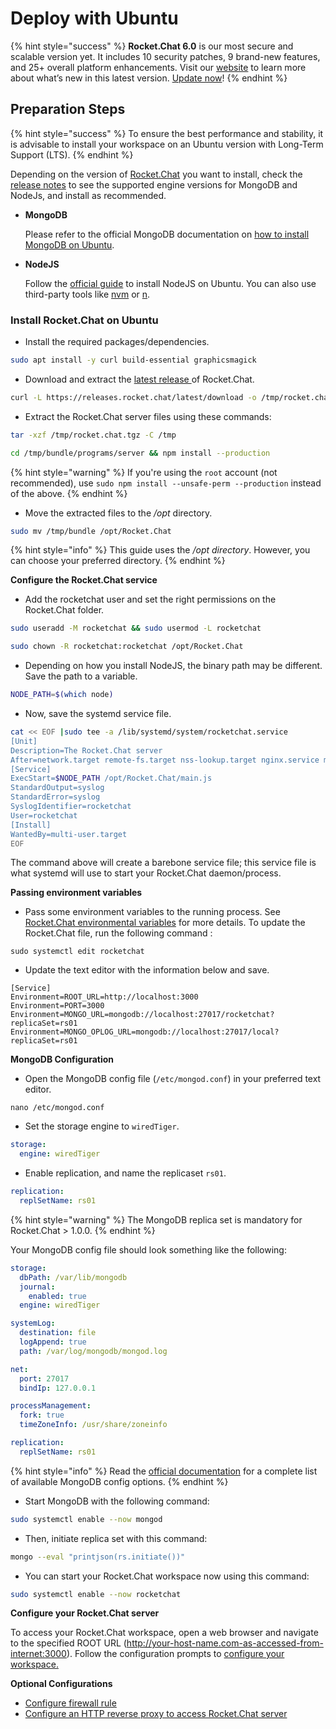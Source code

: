 # Deploy with Ubuntu

{% hint style="success" %}
**Rocket.Chat 6.0** is our most secure and scalable version yet. It includes 10 security patches, 9 brand-new features, and 25+ overall platform enhancements. Visit our [website](https://www.rocket.chat/six) to learn more about what’s new in this latest version. [Update now](https://docs.rocket.chat/deploy/updating-rocket.chat)!
{% endhint %}

## Preparation Steps

{% hint style="success" %}
To ensure the best performance and stability, it is advisable to install your workspace on an Ubuntu version with Long-Term Support (LTS).
{% endhint %}

Depending on the version of [Rocket.Chat](https://rocket.chat/) you want to install, check the [release notes](https://github.com/RocketChat/Rocket.Chat/releases) to see the supported engine versions for MongoDB and NodeJs, and install as recommended.&#x20;

*   **MongoDB**

    Please refer to the official MongoDB documentation on [how to install MongoDB on Ubuntu](https://www.mongodb.com/docs/manual/tutorial/install-mongodb-on-ubuntu/).&#x20;
*   **NodeJS**

    Follow the [official guide](https://github.com/nodesource/distributions/blob/master/README.md#debinstall) to install NodeJS on Ubuntu. You can also use third-party tools like [nvm](https://github.com/nvm-sh/nvm#installing-and-updating) or [n](https://www.npmjs.com/package/n).

### Install Rocket.Chat on Ubuntu

* Install the required packages/dependencies.

```bash
sudo apt install -y curl build-essential graphicsmagick
```

* Download and extract the [latest release ](https://github.com/RocketChat/Rocket.Chat/releases/latest)of Rocket.Chat.

```bash
curl -L https://releases.rocket.chat/latest/download -o /tmp/rocket.chat.tgz
```

* Extract the Rocket.Chat server files using these commands:

```bash
tar -xzf /tmp/rocket.chat.tgz -C /tmp
```

```bash
cd /tmp/bundle/programs/server && npm install --production
```

{% hint style="warning" %}
If you're using the `root` account (not recommended), use `sudo npm install --unsafe-perm --production` instead of the above.
{% endhint %}

* Move the extracted files to the _/opt_ directory.

```bash
sudo mv /tmp/bundle /opt/Rocket.Chat
```

{% hint style="info" %}
This guide uses the _/opt directory_. However, you can choose your preferred directory.
{% endhint %}

**Configure the Rocket.Chat service**

* Add the rocketchat user and set the right permissions on the Rocket.Chat folder.

```bash
sudo useradd -M rocketchat && sudo usermod -L rocketchat
```

```bash
sudo chown -R rocketchat:rocketchat /opt/Rocket.Chat
```

* Depending on how you install NodeJS, the binary path may be different. Save the path to a variable.

```bash
NODE_PATH=$(which node)
```

* Now, save the systemd service file.

```bash
cat << EOF |sudo tee -a /lib/systemd/system/rocketchat.service
[Unit]
Description=The Rocket.Chat server
After=network.target remote-fs.target nss-lookup.target nginx.service mongod.service
[Service]
ExecStart=$NODE_PATH /opt/Rocket.Chat/main.js
StandardOutput=syslog
StandardError=syslog
SyslogIdentifier=rocketchat
User=rocketchat
[Install]
WantedBy=multi-user.target
EOF
```

The command above will create a barebone service file; this service file is what systemd will use to start your Rocket.Chat daemon/process.

**Passing environment variables**

* Pass some environment variables to the running process. See  [Rocket.Chat environmental variables](https://docs.rocket.chat/deploy/rocket.chat-environment-configuration/environment-variables) for more details. To update the Rocket.Chat file, run the following command :

```
sudo systemctl edit rocketchat
```

* Update the text editor with the information below and save.

```
[Service]
Environment=ROOT_URL=http://localhost:3000
Environment=PORT=3000
Environment=MONGO_URL=mongodb://localhost:27017/rocketchat?replicaSet=rs01
Environment=MONGO_OPLOG_URL=mongodb://localhost:27017/local?replicaSet=rs01
```

**MongoDB Configuration**

* Open the MongoDB config file (`/etc/mongod.conf`) in your preferred text editor.&#x20;

```
nano /etc/mongod.conf
```

* Set the storage engine to `wiredTiger`.

```yaml
storage:
  engine: wiredTiger
```

* Enable replication, and name the replicaset `rs01`.

```yaml
replication:
  replSetName: rs01
```

{% hint style="warning" %}
The MongoDB replica set is mandatory for Rocket.Chat > 1.0.0.
{% endhint %}

Your MongoDB config file should look something like the following:

```yaml
storage:
  dbPath: /var/lib/mongodb
  journal:
    enabled: true
  engine: wiredTiger

systemLog:
  destination: file
  logAppend: true
  path: /var/log/mongodb/mongod.log

net:
  port: 27017
  bindIp: 127.0.0.1

processManagement:
  fork: true
  timeZoneInfo: /usr/share/zoneinfo

replication:
  replSetName: rs01
```

{% hint style="info" %}
Read the [official documentation](https://docs.mongodb.org/manual/reference/configuration-options/) for a complete list of available MongoDB config options.
{% endhint %}

* Start MongoDB with the following command:

```bash
sudo systemctl enable --now mongod
```

* Then, initiate  replica set with this command:

```bash
mongo --eval "printjson(rs.initiate())"
```

* You can start your Rocket.Chat workspace now using this command:

```bash
sudo systemctl enable --now rocketchat
```

**Configure your Rocket.Chat server**

To access your Rocket.Chat workspace, open a web browser and navigate to the specified ROOT URL (http://your-host-name.com-as-accessed-from-internet:3000). Follow the configuration prompts to [configure your workspace.](https://docs.rocket.chat/setup-and-configure/accessing-your-workspace/rocket.chat-setup-wizard#setup-wizard)

**Optional Configurations**

* [Configure firewall rule](https://docs.rocket.chat/deploy/rocket.chat-environment-configuration/optional-configurations)&#x20;
* [Configure an HTTP reverse proxy to access Rocket.Chat server](https://docs.rocket.chat/deploy/rocket.chat-environment-configuration/configuring-ssl-reverse-proxy)&#x20;
